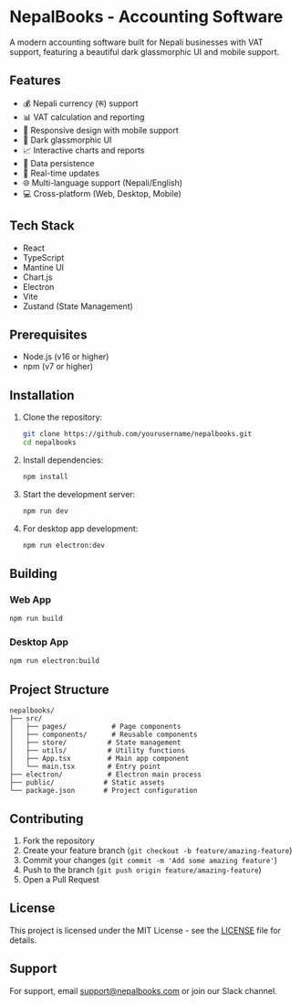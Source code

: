 # NepalBooks - Accounting Software

A modern accounting software built for Nepali businesses with VAT support, featuring a beautiful dark glassmorphic UI and mobile support.

## Features

- 💰 Nepali currency (रू) support
- 📊 VAT calculation and reporting
- 📱 Responsive design with mobile support
- 🎨 Dark glassmorphic UI
- 📈 Interactive charts and reports
- 💾 Data persistence
- 🔄 Real-time updates
- 🌐 Multi-language support (Nepali/English)
- 💻 Cross-platform (Web, Desktop, Mobile)

## Tech Stack

- React
- TypeScript
- Mantine UI
- Chart.js
- Electron
- Vite
- Zustand (State Management)

## Prerequisites

- Node.js (v16 or higher)
- npm (v7 or higher)

## Installation

1. Clone the repository:
   ```bash
   git clone https://github.com/yourusername/nepalbooks.git
   cd nepalbooks
   ```

2. Install dependencies:
   ```bash
   npm install
   ```

3. Start the development server:
   ```bash
   npm run dev
   ```

4. For desktop app development:
   ```bash
   npm run electron:dev
   ```

## Building

### Web App
```bash
npm run build
```

### Desktop App
```bash
npm run electron:build
```

## Project Structure

```
nepalbooks/
├── src/
│   ├── pages/           # Page components
│   ├── components/      # Reusable components
│   ├── store/          # State management
│   ├── utils/          # Utility functions
│   ├── App.tsx         # Main app component
│   └── main.tsx        # Entry point
├── electron/           # Electron main process
├── public/            # Static assets
└── package.json       # Project configuration
```

## Contributing

1. Fork the repository
2. Create your feature branch (`git checkout -b feature/amazing-feature`)
3. Commit your changes (`git commit -m 'Add some amazing feature'`)
4. Push to the branch (`git push origin feature/amazing-feature`)
5. Open a Pull Request

## License

This project is licensed under the MIT License - see the [LICENSE](LICENSE) file for details.

## Support

For support, email support@nepalbooks.com or join our Slack channel.
